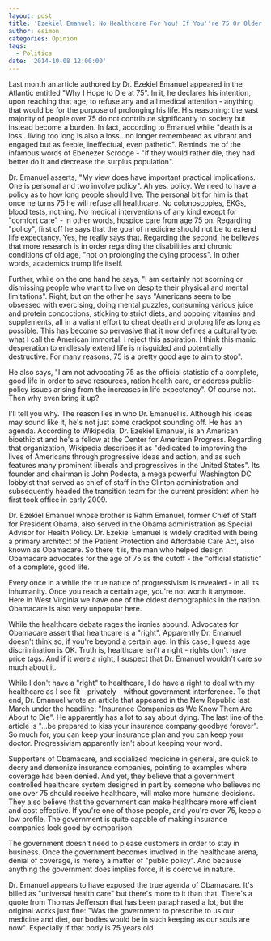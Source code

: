 ```yaml
---
layout: post
title: 'Ezekiel Emanuel: No Healthcare For You! If You''re 75 Or Older...'
author: esimon
categories: Opinion
tags:
  - Politics
date: '2014-10-08 12:00:00'
---
```

Last month an article authored by Dr. Ezekiel Emanuel appeared in the Atlantic entitled "Why I Hope to Die at 75". In it, he declares his intention, upon reaching that age, to refuse any and all medical attention - anything that would be for the purpose of prolonging his life. His reasoning: the vast majority of people over 75 do not contribute significantly to society but instead become a burden. In fact, according to Emanuel while "death is a loss...living too long is also a loss...no longer remembered as vibrant and engaged but as feeble, ineffectual, even pathetic". Reminds me of the infamous words of Ebenezer Scrooge - "if they would rather die, they had better do it and decrease the surplus population". 

Dr. Emanuel asserts, "My view does have important practical implications. One is personal and two involve policy". Ah yes, policy. We need to have a policy as to how long people should live. The personal bit for him is that once he turns 75 he will refuse all healthcare. No colonoscopies, EKGs, blood tests, nothing. No medical interventions of any kind except for "comfort care" - in other words, hospice care from age 75 on. Regarding "policy", first off he says that the goal of medicine should not be to extend life expectancy. Yes, he really says that. Regarding the second, he believes that more research is in order regarding the disabilities and chronic conditions of old age, "not on prolonging the dying process". In other words, academics trump life itself. 

Further, while on the one hand he says, "I am certainly not scorning or dismissing people who want to live on despite their physical and mental limitations". Right, but on the other he says "Americans seem to be obsessed with exercising, doing mental puzzles, consuming various juice and protein concoctions, sticking to strict diets, and popping vitamins and supplements, all in a valiant effort to cheat death and prolong life as long as possible. This has become so pervasive that it now defines a cultural type: what I call the American immortal. I reject this aspiration. I think this manic desperation to endlessly extend life is misguided and potentially destructive. For many reasons, 75 is a pretty good age to aim to stop". 

He also says, "I am not advocating 75 as the official statistic of a complete, good life in order to save resources, ration health care, or address public-policy issues arising from the increases in life expectancy". Of course not. Then why even bring it up?

I'll tell you why. The reason lies in who Dr. Emanuel is. Although his ideas may sound like it, he's not just some crackpot sounding off. He has an agenda. According to Wikipedia, Dr. Ezekiel Emanuel, is an American bioethicist and he's a fellow at the Center for American Progress. Regarding that organization, Wikipedia describes it as "dedicated to improving the lives of Americans through progressive ideas and action, and as such features many prominent liberals and progressives in the United States". Its founder and chairman is John Podesta, a mega powerful Washington DC lobbyist that served as chief of staff in the Clinton administration and subsequently headed the transition team for the current president when he first took office in early 2009. 

Dr. Ezekiel Emanuel whose brother is Rahm Emanuel, former Chief of Staff for President Obama, also served in the Obama administration as Special Advisor for Health Policy. Dr. Ezekiel Emanuel is widely credited with being a primary architect of the Patient Protection and Affordable Care Act, also known as Obamacare. So there it is, the man who helped design Obamacare advocates for the age of 75 as the cutoff - the "official statistic" of a complete, good life. 

Every once in a while the true nature of progressivism is revealed - in all its inhumanity. Once you reach a certain age, you're not worth it anymore. Here in West Virginia we have one of the oldest demographics in the nation. Obamacare is also very unpopular here. 

While the healthcare debate rages the ironies abound. Advocates for Obamacare assert that healthcare is a "right". Apparently Dr. Emanuel doesn't think so, if you're beyond a certain age. In this case, I guess age discrimination is OK. Truth is, healthcare isn't a right - rights don't have price tags. And if it were a right, I suspect that Dr. Emanuel wouldn't care so much about it. 

While I don't have a "right" to healthcare, I do have a right to deal with my healthcare as I see fit - privately - without government interference. To that end, Dr. Emanuel wrote an article that appeared in the New Republic last March under the headline: "Insurance Companies as We Know Them Are About to Die". He apparently has a lot to say about dying. The last line of the article is "...be prepared to kiss your insurance company goodbye forever". So much for, you can keep your insurance plan and you can keep your doctor. Progressivism apparently isn't about keeping your word. 

Supporters of Obamacare, and socialized medicine in general, are quick to decry and demonize insurance companies, pointing to examples where coverage has been denied. And yet, they believe that a government controlled healthcare system designed in part by someone who believes no one over 75 should receive healthcare, will make more humane decisions. They also believe that the government can make healthcare more efficient and cost effective. If you're one of those people, and you're over 75, keep a low profile. The government is quite capable of making insurance companies look good by comparison. 

The government doesn't need to please customers in order to stay in business. Once the government becomes involved in the healthcare arena, denial of coverage, is merely a matter of "public policy". And because anything the government does implies force, it is coercive in nature. 

Dr. Emanuel appears to have exposed the true agenda of Obamacare. It's billed as "universal health care" but there's more to it than that. There's a quote from Thomas Jefferson that has been paraphrased a lot, but the original works just fine: "Was the government to prescribe to us our medicine and diet, our bodies would be in such keeping as our souls are now". Especially if that body is 75 years old. 

